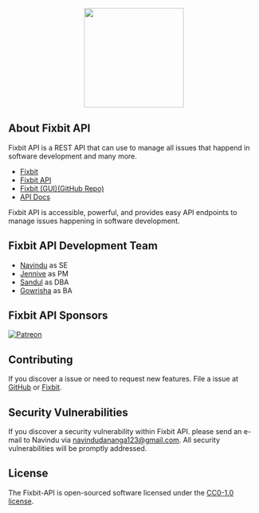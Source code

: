 <p align="center"><a href="fixbit-app.herokuapp.com" target="_blank"><img src="https://i.ibb.co/6rVx2CF/fixbit-logo-m-removebg-preview.png" width="200"></a></p>

## About Fixbit API

Fixbit API is a REST API that can use to manage all issues that happend in software development and many more.

-   [Fixbit](https://fixbit-app.herokuapp.com)
-   [Fixbit API](https://fixbit-api.herokuapp.com)
-   [Fixbit (GUI)(GitHub Repo)](https://github.com/krypto-i9/fixbit)
-   [API Docs](https://documenter.getpostman.com/view/13920141/TVsuETmA)

Fixbit API is accessible, powerful, and provides easy API endpoints to manage issues happening in software development.

## Fixbit API Development Team

-   [Navindu](https://github.com/krypto-i9) as SE
-   [Jennive](https://github.com/cole-js) as PM
-   [Sandul](https://github.com/sa-ndman) as DBA
-   [Gowrisha](https://github.com/Krishnamaayah) as BA

## Fixbit API Sponsors

<a href="https://patreon.com/w0lfi" target="_blank">
    <img alt="Patreon" src="https://img.shields.io/static/v1?message=w0lfi&logo=patreon&labelColor=fff&color=F96854&logoColor=F96854&style=for-the-badge&label=patreon" />
</a>

## Contributing

If you discover a issue or need to request new features. File a issue at [GitHub](https://github.com/krypto-i9/fixbit-API/issues) or [Fixbit](https://fixbit-app.herokuapp.com/projects/2).

## Security Vulnerabilities

If you discover a security vulnerability within Fixbit API. please send an e-mail to Navindu via [navindudananga123@gmail.com](mailto:navindudananga123@gmail.com). All security vulnerabilities will be promptly addressed.

## License

The Fixbit-API is open-sourced software licensed under the [CC0-1.0 license](https://choosealicense.com/licenses/cc0-1.0/).
